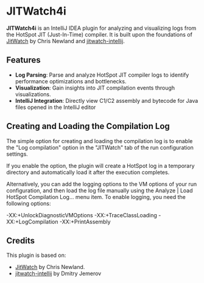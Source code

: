 # JITWatch4i

**JITWatch4i** is an IntelliJ IDEA plugin for analyzing and visualizing logs from the HotSpot JIT (Just-In-Time) compiler. It is built upon the foundations of [JitWatch](https://github.com/AdoptOpenJDK/jitwatch) by Chris Newland and [jitwatch-intellij](https://github.com/yole/jitwatch-intellij).

## Features
- **Log Parsing**: Parse and analyze HotSpot JIT compiler logs to identify performance optimizations and bottlenecks.
- **Visualization**: Gain insights into JIT compilation events through visualizations.
- **IntelliJ Integration**: Directly view C1/C2 assembly and bytecode for Java files opened in the IntelliJ editor

## Creating and Loading the Compilation Log

The simple option for creating and loading the compilation log is to enable the "Log compilation" option in the "JITWatch" tab of the run configuration settings.

If you enable the option, the plugin will create a HotSpot log in a temporary directory and automatically load it after the execution completes.

Alternatively, you can add the logging options to the VM options of your run configuration, and then load the log file manually using the Analyze | Load HotSpot Compilation Log... menu item. To enable logging, you need the following options:

-XX:+UnlockDiagnosticVMOptions
-XX:+TraceClassLoading
-XX:+LogCompilation
-XX:+PrintAssembly


## Credits
This plugin is based on:
- [JitWatch](https://github.com/AdoptOpenJDK/jitwatch) by Chris Newland.
- [jitwatch-intellij](https://github.com/yole/jitwatch-intellij) by Dmitry Jemerov

